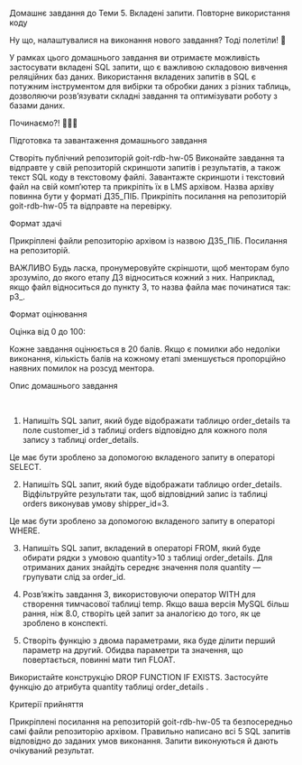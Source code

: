 Домашнє завдання до Теми 5. Вкладені запити. Повторне використання коду



Ну що, налаштувалися на виконання нового завдання? Тодi полетiли! 🎢



У рамках цього домашнього завдання ви отримаєте можливість застосувати вкладені SQL запити, що є важливою складовою вивчення реляційних баз даних. Використання вкладених запитів в SQL є потужним інструментом для вибірки та обробки даних з різних таблиць, дозволяючи розв’язувати складні завдання та оптимізувати роботу з базами даних.



Починаємо?! 🧙🏼‍♂️





Підготовка та завантаження домашнього завдання

Створіть публічний репозиторій goit-rdb-hw-05
Виконайте завдання та відправте у свій репозиторій скриншоти запитів і результатів, а також текст SQL коду в текстовому файлі.
Завантажте скриншоти і текстовий файл на свій комп’ютер та прикріпіть їх в LMS архівом. Назва архіву повинна бути у форматі ДЗ5_ПІБ.
Прикріпіть посилання на репозиторій goit-rdb-hw-05 та відправте на перевірку.




Формат здачі

Прикріплені файли репозиторію архівом із назвою ДЗ5_ПІБ.
Посилання на репозиторій.


ВАЖЛИВО 
Будь ласка, пронумеровуйте скріншоти, щоб менторам було зрозуміло, до якого етапу ДЗ відноситься кожний з них. Наприклад, якщо файл відноситься до пункту 3, то назва файла має починатися так: p3_.




Формат оцінювання

Оцінка від 0 до 100:

Кожне завдання оцінюється в 20 балів.
Якщо є помилки або недоліки виконання, кількість балів на кожному етапі зменшується пропорційно наявних помилок на розсуд ментора.




Опис домашнього завдання

﻿

1. Напишіть SQL запит, який буде відображати таблицю order_details та поле customer_id з таблиці orders відповідно для кожного поля запису з таблиці order_details.

Це має бути зроблено за допомогою вкладеного запиту в операторі SELECT.



2. Напишіть SQL запит, який буде відображати таблицю order_details. Відфільтруйте результати так, щоб відповідний запис із таблиці orders виконував умову shipper_id=3.

Це має бути зроблено за допомогою вкладеного запиту в операторі WHERE.



3. Напишіть SQL запит, вкладений в операторі FROM, який буде обирати рядки з умовою quantity>10 з таблиці order_details. Для отриманих даних знайдіть середнє значення поля quantity — групувати слід за order_id.



4. Розв’яжіть завдання 3, використовуючи оператор WITH для створення тимчасової таблиці temp. Якщо ваша версія MySQL більш рання, ніж 8.0, створіть цей запит за аналогією до того, як це зроблено в конспекті.



5. Створіть функцію з двома параметрами, яка буде ділити перший параметр на другий. Обидва параметри та значення, що повертається, повинні мати тип FLOAT.

Використайте конструкцію DROP FUNCTION IF EXISTS. Застосуйте функцію до атрибута quantity таблиці order_details .





Критерії прийняття

Прикріплені посилання на репозиторій goit-rdb-hw-05 та безпосередньо самі файли репозиторію архівом.
Правильно написано всі 5 SQL запитів відповідно до заданих умов виконання. Запити виконуються й дають очікуваний результат.